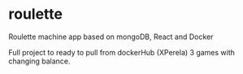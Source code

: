 # roulette
Roulette machine app based on mongoDB, React and Docker

Full project to ready to pull from dockerHub (XPerela) 3 games with changing balance. 
